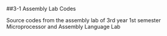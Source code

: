 ##3-1 Assembly Lab Codes

Source codes from the assembly lab of 3rd year 1st semester Microprocessor and Assembly Language Lab
